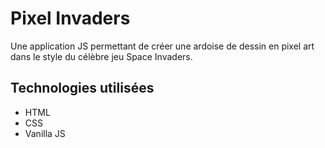 # Pixel Invaders

Une application JS permettant de créer une ardoise de dessin en pixel art dans le style du célèbre jeu Space Invaders.

## Technologies utilisées

- HTML
- CSS
- Vanilla JS